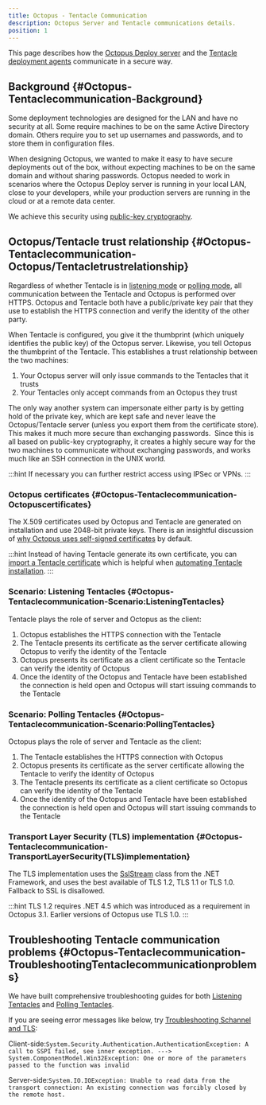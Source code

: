 ```yaml
---
title: Octopus - Tentacle Communication
description: Octopus Server and Tentacle communications details.
position: 1
---
```


This page describes how the [Octopus Deploy server](/docs/installation/index.md) and the [Tentacle deployment agents](/docs/infrastructure/windows-targets/index.md) communicate in a secure way.

## Background {#Octopus-Tentaclecommunication-Background}

Some deployment technologies are designed for the LAN and have no security at all. Some require machines to be on the same Active Directory domain. Others require you to set up usernames and passwords, and to store them in configuration files.

When designing Octopus, we wanted to make it easy to have secure deployments out of the box, without expecting machines to be on the same domain and without sharing passwords. Octopus needed to work in scenarios where the Octopus Deploy server is running in your local LAN, close to your developers, while your production servers are running in the cloud or at a remote data center.

We achieve this security using [public-key cryptography](http://en.wikipedia.org/wiki/Public-key_cryptography "Wikipedia article on Public-key cryptography").

## Octopus/Tentacle trust relationship {#Octopus-Tentaclecommunication-Octopus/Tentacletrustrelationship}

Regardless of whether Tentacle is in [listening mode](/docs/infrastructure/windows-targets/tentacle-communication.md#listening-tentacles-recommended) or [polling mode](/docs/infrastructure/windows-targets/tentacle-communication.md#polling-tentacles), all communication between the Tentacle and Octopus is performed over HTTPS. Octopus and Tentacle both have a public/private key pair that they use to establish the HTTPS connection and verify the identity of the other party.

When Tentacle is configured, you give it the thumbprint (which uniquely identifies the public key) of the Octopus server. Likewise, you tell Octopus the thumbprint of the Tentacle. This establishes a trust relationship between the two machines:

1. Your Octopus server will only issue commands to the Tentacles that it trusts
2. Your Tentacles only accept commands from an Octopus they trust

The only way another system can impersonate either party is by getting hold of the private key, which are kept safe and never leave the Octopus/Tentacle server (unless you export them from the certificate store). This makes it much more secure than exchanging passwords.  Since this is all based on public-key cryptography, it creates a highly secure way for the two machines to communicate without exchanging passwords, and works much like an SSH connection in the UNIX world.

:::hint
If necessary you can further restrict access using IPSec or VPNs.
:::

### Octopus certificates {#Octopus-Tentaclecommunication-Octopuscertificates}

The X.509 certificates used by Octopus and Tentacle are generated on installation and use 2048-bit private keys. There is an insightful discussion of [why Octopus uses self-signed certificates](https://octopus.com/blog/why-self-signed-certificates) by default.

:::hint
Instead of having Tentacle generate its own certificate, you can [import a Tentacle certificate](docs/infrastructure/windows-targets/automating-tentacle-installation.md#export-and-import-tentacle-certificates-without-a-profile.md) which is helpful when [automating Tentacle installation](/docs/infrastructure/windows-targets/automating-tentacle-installation.md).
:::

### Scenario: Listening Tentacles {#Octopus-Tentaclecommunication-Scenario:ListeningTentacles}

Tentacle plays the role of server and Octopus as the client:

1. Octopus establishes the HTTPS connection with the Tentacle
2. The Tentacle presents its certificate as the server certificate allowing Octopus to verify the identity of the Tentacle
3. Octopus presents its certificate as a client certificate so the Tentacle can verify the identity of Octopus
4. Once the identity of the Octopus and Tentacle have been established the connection is held open and Octopus will start issuing commands to the Tentacle

### Scenario: Polling Tentacles {#Octopus-Tentaclecommunication-Scenario:PollingTentacles}

Octopus plays the role of server and Tentacle as the client:

1. The Tentacle establishes the HTTPS connection with Octopus
2. Octopus presents its certificate as the server certificate allowing the Tentacle to verify the identity of Octopus
3. The Tentacle presents its certificate as a client certificate so Octopus can verify the identity of the Tentacle
4. Once the identity of the Octopus and Tentacle have been established the connection is held open and Octopus will start issuing commands to the Tentacle

### Transport Layer Security (TLS) implementation {#Octopus-Tentaclecommunication-TransportLayerSecurity(TLS)implementation}

The TLS implementation uses the [SslStream](http://msdn.microsoft.com/en-us/library/system.net.security.sslstream(v=vs.110).aspx) class from the .NET Framework, and uses the best available of TLS 1.2, TLS 1.1 or TLS 1.0. Fallback to SSL is disallowed.

:::hint
TLS 1.2 requires .NET 4.5 which was introduced as a requirement in Octopus 3.1. Earlier versions of Octopus use TLS 1.0.
:::

## Troubleshooting Tentacle communication problems {#Octopus-Tentaclecommunication-TroubleshootingTentaclecommunicationproblems}

We have built comprehensive troubleshooting guides for both [Listening Tentacles](/docs/infrastructure/windows-targets/troubleshooting-tentacles.md) and [Polling Tentacles](/docs/infrastructure/windows-targets/troubleshooting-tentacles.md).

If you are seeing error messages like below, try [Troubleshooting Schannel and TLS](troubleshooting-schannel-and-tls.md):

Client-side:`System.Security.Authentication.AuthenticationException: A call to SSPI failed, see inner exception. ---> System.ComponentModel.Win32Exception: One or more of the parameters passed to the function was invalid`

Server-side:`System.IO.IOException: Unable to read data from the transport connection: An existing connection was forcibly closed by the remote host.`
